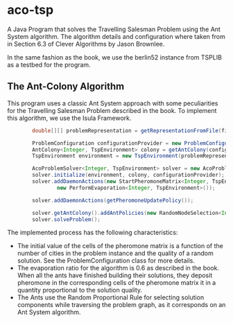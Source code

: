 # aco-tsp
A Java Program that solves the Travelling Salesman Problem using the Ant System algorithm. The algorithm details and configuration where taken from in Section 6.3 of Clever Algorithms by Jason Brownlee.

In the same fashion as the book, we use the berlin52 instance from TSPLIB as a testbed for the program.

The Ant-Colony Algorithm
------------------------
This program uses a classic Ant System approach with some peculiarities for the Travelling Salesman Problem described in the book. To implement this algorithm, we use the Isula Framework.

```java
        double[][] problemRepresentation = getRepresentationFromFile(fileName);

        ProblemConfiguration configurationProvider = new ProblemConfiguration(problemRepresentation);
        AntColony<Integer, TspEnvironment> colony = getAntColony(configurationProvider);
        TspEnvironment environment = new TspEnvironment(problemRepresentation);

        AcoProblemSolver<Integer, TspEnvironment> solver = new AcoProblemSolver<>();
        solver.initialize(environment, colony, configurationProvider);
        solver.addDaemonActions(new StartPheromoneMatrix<Integer, TspEnvironment>(),
                new PerformEvaporation<Integer, TspEnvironment>());

        solver.addDaemonActions(getPheromoneUpdatePolicy());

        solver.getAntColony().addAntPolicies(new RandomNodeSelection<Integer, TspEnvironment>());
        solver.solveProblem();
```
The implemented process has the following characteristics:
* The initial value of the cells of the pheromone matrix is a function of the number of cities in the problem instance and the quality of a random solution. See the ProblemConfiguration class for more details.
* The evaporation ratio for the algorithm is 0.6 as described in the book. When all the ants have finished building their solutions, they deposit pheromone in the corresponding cells of the pheromone matrix it in a quantity proportional to the solution quality.
* The Ants use the Random Proportional Rule for selecting solution components while traversing the problem graph, as it corresponds on an Ant System algorithm.
